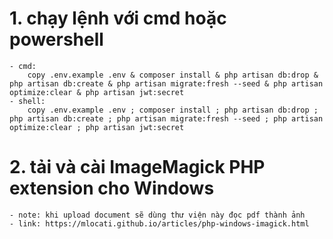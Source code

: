 # 1. chạy lệnh với cmd hoặc powershell
    - cmd:
        copy .env.example .env & composer install & php artisan db:drop & php artisan db:create & php artisan migrate:fresh --seed & php artisan optimize:clear & php artisan jwt:secret
    - shell:
        copy .env.example .env ; composer install ; php artisan db:drop ; php artisan db:create ; php artisan migrate:fresh --seed ; php artisan optimize:clear ; php artisan jwt:secret

# 2. tải và cài ImageMagick PHP extension cho Windows
    - note: khi upload document sẽ dùng thư viện này đọc pdf thành ảnh
    - link: https://mlocati.github.io/articles/php-windows-imagick.html